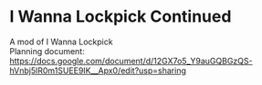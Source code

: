 # I Wanna Lockpick Continued
A mod of I Wanna Lockpick<br>
Planning document: https://docs.google.com/document/d/12GX7o5_Y9auGQBGzQS-hVnbj5lR0m1SUEE9IK__Apx0/edit?usp=sharing
